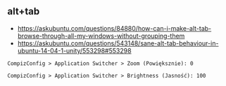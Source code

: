 ## alt+tab

- https://askubuntu.com/questions/84880/how-can-i-make-alt-tab-browse-through-all-my-windows-without-grouping-them
- https://askubuntu.com/questions/543148/sane-alt-tab-behaviour-in-ubuntu-14-04-1-unity/553298#553298

`CompizConfig > Application Switcher > Zoom (Powiększnie): 0`

`CompizConfig > Application Switcher > Brightness (Jasność): 100`
